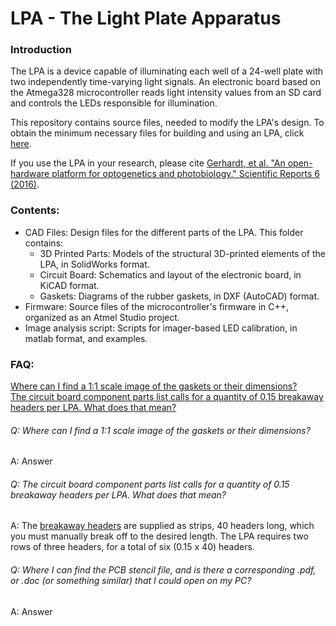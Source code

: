 # LPA - The Light Plate Apparatus

### Introduction

The LPA is a device capable of illuminating each well of a 24-well plate with two independently time-varying light signals. An electronic board based on the Atmega328 microcontroller reads light intensity values from an SD card and controls the LEDs responsible for illumination.

This repository contains source files, needed to modify the LPA's design. To obtain the minimum necessary files for building and using an LPA, click [here](https://github.com/taborlab/LPA-hardware/releases/download/v1.1/lpa.zip).

If you use the LPA in your research, please cite [Gerhardt, et al. "An open-hardware platform for optogenetics and photobiology." Scientific Reports 6 (2016)](https://www.nature.com/articles/srep35363).

### Contents:
* CAD Files: Design files for the different parts of the LPA. This folder contains:
  * 3D Printed Parts: Models of the structural 3D-printed elements of the LPA, in SolidWorks format.
  * Circuit Board: Schematics and layout of the electronic board, in KiCAD format.
  * Gaskets: Diagrams of the rubber gaskets, in DXF (AutoCAD) format.
* Firmware: Source files of the microcontroller's firmware in C++, organized as an Atmel Studio project.
* Image analysis script: Scripts for imager-based LED calibration, in matlab format, and examples.

### FAQ:
[Where can I find a 1:1 scale image of the gaskets or their dimensions?](#q-where-can-i-find-a-11-scale-image-of-the-gaskets-or-their-dimensions?)  
[The circuit board component parts list calls for a quantity of 0.15 breakaway headers per LPA. What does that mean?](#q-the-circuit-board-component-parts-list-calls-for-a-quantity-of-015-breakaway-headers-per-LPA-what-does-that-mean?)

###### Q: Where can I find a 1:1 scale image of the gaskets or their dimensions?  
A: Answer

###### Q: The circuit board component parts list calls for a quantity of 0.15 breakaway headers per LPA. What does that mean?  
A: The [breakaway headers](http://taborlab.github.io/LPA-hardware/) are supplied as strips, 40 headers long, which you must manually break off to the desired length. The LPA requires two rows of three headers, for a total of six (0.15 x 40) headers.  

###### Q: Where I can find the PCB stencil file, and is there a corresponding .pdf, or .doc (or something similar) that I could open on my PC?
A: Answer
